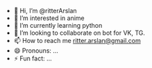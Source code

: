 - 👋 Hi, I’m @ritterArslan
- 👀 I’m interested in anime
- 🌱 I’m currently learning python
- 💞️ I’m looking to collaborate on bot for VK, TG.
- 📫 How to reach me ritter.arslan@gmail.com
- 😄 Pronouns: ...
- ⚡ Fun fact: ...

<!---
ritterArslan/ritterArslan is a ✨ special ✨ repository because its `README.md` (this file) appears on your GitHub profile.
You can click the Preview link to take a look at your changes.
--->
